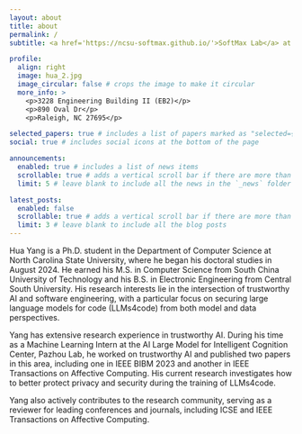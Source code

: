 ```yaml
---
layout: about
title: about
permalink: /
subtitle: <a href='https://ncsu-softmax.github.io/'>SoftMax Lab</a> at <a href='https://www.ncsu.edu/'>NCSU</a>.

profile:
  align: right
  image: hua_2.jpg
  image_circular: false # crops the image to make it circular
  more_info: >
    <p>3228 Engineering Building II (EB2)</p>
    <p>890 Oval Dr</p>
    <p>Raleigh, NC 27695</p>

selected_papers: true # includes a list of papers marked as "selected={true}"
social: true # includes social icons at the bottom of the page

announcements:
  enabled: true # includes a list of news items
  scrollable: true # adds a vertical scroll bar if there are more than 3 news items
  limit: 5 # leave blank to include all the news in the `_news` folder

latest_posts:
  enabled: false
  scrollable: true # adds a vertical scroll bar if there are more than 3 new posts items
  limit: 3 # leave blank to include all the blog posts
---
```


<!-- Write your biography here. Tell the world about yourself. Link to your favorite [subreddit](http://reddit.com). You can put a picture in, too. The code is already in, just name your picture `prof_pic.jpg` and put it in the `img/` folder.

Put your address / P.O. box / other info right below your picture. You can also disable any of these elements by editing `profile` property of the YAML header of your `_pages/about.md`. Edit `_bibliography/papers.bib` and Jekyll will render your [publications page](/al-folio/publications/) automatically. -->

<!-- Link to your social media connections, too. This theme is set up to use [Font Awesome icons](https://fontawesome.com/) and [Academicons](https://jpswalsh.github.io/academicons/), like the ones below. Add your Facebook, Twitter, LinkedIn, Google Scholar, or just disable all of them. -->

Hua Yang is a Ph.D. student in the Department of Computer Science at North Carolina State University, where he began his doctoral studies in August 2024. He earned his M.S. in Computer Science from South China University of Technology and his B.S. in Electronic Engineering from Central South University. His research interests lie in the intersection of trustworthy AI and software engineering, with a particular focus on securing large language models for code (LLMs4code) from both model and data perspectives.

<!-- Yang has industry experience as a Machine Learning Intern at the AI Large Model for Intelligent Cognition Center, Pazhou Lab, where he contributed to award-winning multimodal systems and scalable enterprise LLM-powered platforms.  -->

Yang has extensive research experience in trustworthy AI. During his time as a Machine Learning Intern at the AI Large Model for Intelligent Cognition Center, Pazhou Lab, he worked on trustworthy AI and published two papers in this area, including one in IEEE BIBM 2023 and another in IEEE Transactions on Affective Computing. His current research investigates how to better protect privacy and security during the training of LLMs4code.

Yang also actively contributes to the research community, serving as a reviewer for leading conferences and journals, including ICSE and IEEE Transactions on Affective Computing.